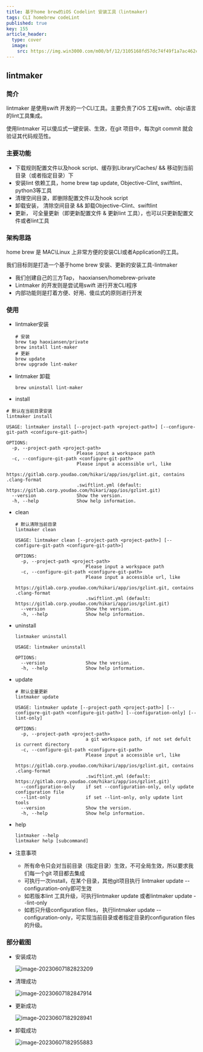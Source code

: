 ```yaml
---
title: 基于home brew的iOS Codelint 安装工具（lintmaker)
tags: CLI homebrew codeLint
published: true
key: 155 
article_header: 
  type: cover
  image:
    src: https://img.win3000.com/m00/bf/12/3105168fd57dc74f49f1a7ac462c0b18.jpg 
---
```




## lintmaker

### 简介

lintmaker 是使用swift 开发的一个CLI工具。主要负责了iOS 工程swift、objc语言的lint工具集成。

使用lintmaker 可以傻瓜式一键安装、生效，在git 项目中，每次git commit 就会验证其代码规范性。

### 主要功能

* 下载规则配置文件以及hook script、缓存到Library/Caches/ && 移动到当前目录（或者指定目录）下
* 安装lint 依赖工具，home brew tap update, Objective-Clint, swiftlint、python3等工具
* 清理空间目录，即删除配置文件以及hook script
* 卸载安装， 清除空间目录 && 卸载Objective-Clint、swiftlint
* 更新， 可全量更新（即更新配置文件 & 更新lint 工具），也可以只更新配置文件或者lint工具

### 架构思路

home brew 是 MAC\Linux 上非常方便的安装CLI或者Application的工具。

我们目标则是打造一个基于home brew 安装、更新的安装工具-lintmaker

* 我们创建自己的三方Tap， haoxiansen/homebrew-private
* Lintmaker 的开发则是尝试用swift 进行开发CLI程序
* 内部功能则是打着方便、好用、傻瓜式的原则进行开发

### 使用

* lintmaker安装

  ```shell
  # 安装
  brew tap haoxiansen/private
  brew install lint-maker
  # 更新
  brew update 
  brew upgrade lint-maker
  
  ```

* lintmaker 卸载

  ```shell
  brew uninstall lint-maker
  ```

  

*  install

  ```shell
  # 默认在当前目录安装
  lintmaker install
  
  USAGE: lintmaker install [--project-path <project-path>] [--configure-git-path <configure-git-path>]
  
  OPTIONS:
    -p, --project-path <project-path>
                            Please input a workspace path
    -c, --configure-git-path <configure-git-path>
                            Please input a accessible url, like
                            https://gitlab.corp.youdao.com/hikari/app/ios/gzlint.git, contains .clang-format
                            .swiftlint.yml (default: https://gitlab.corp.youdao.com/hikari/app/ios/gzlint.git)
    --version               Show the version.
    -h, --help              Show help information.
  ```

  

* clean

  ```shell
  # 默认清除当前目录
  lintmaker clean
  
  USAGE: lintmaker clean [--project-path <project-path>] [--configure-git-path <configure-git-path>]
  
  OPTIONS:
    -p, --project-path <project-path>
                            Please input a workspace path
    -c, --configure-git-path <configure-git-path>
                            Please input a accessible url, like
                            https://gitlab.corp.youdao.com/hikari/app/ios/gzlint.git, contains .clang-format
                            .swiftlint.yml (default: https://gitlab.corp.youdao.com/hikari/app/ios/gzlint.git)
    --version               Show the version.
    -h, --help              Show help information.
  
  ```

  

* uninstall

  ```shell
  lintmaker uninstall
  
  USAGE: lintmaker uninstall
  
  OPTIONS:
    --version               Show the version.
    -h, --help              Show help information.
  ```

  

* update

  ```shell
  # 默认全量更新
  lintmaker update
  
  USAGE: lintmaker update [--project-path <project-path>] [--configure-git-path <configure-git-path>] [--configuration-only] [--lint-only]
  
  OPTIONS:
    -p, --project-path <project-path>
                            a git workspace path, if not set defult is current directory
    -c, --configure-git-path <configure-git-path>
                            Please input a accessible url, like
                            https://gitlab.corp.youdao.com/hikari/app/ios/gzlint.git, contains .clang-format
                            .swiftlint.yml (default: https://gitlab.corp.youdao.com/hikari/app/ios/gzlint.git)
    --configuration-only    if set --configuration-only, only update configuration file
    --lint-only             if set --lint-only, only update lint tools
    --version               Show the version.
    -h, --help              Show help information.
  ```

 * help

   ```shell
   lintmaker --help
   lintmaker help [subcommand]
   ```

 * 注意事项

   * 所有命令只会对当前目录（指定目录）生效，不可全局生效，所以要求我们每一个git 项目都去集成
   * 可执行一次install，在某个目录，其他git项目执行 lintmaker update --configuration-only即可生效
   * 如若版本lint 工具升级，可执行lintmaker update 或者lintmaker update --lint-only
   * 如若只升级configuration files， 执行lintmaker update --configuration-only，可实现当前目录或者指定目录的configuration files的升级。

### 部分截图

* 安装成功

  ![image-20230607182823209](https://cdn.jsdelivr.net/gh/HaoXianSen/HaoXianSen.github.io@master/screenshots/20230607182823image-20230607182823209.png)

* 清理成功

  ![image-20230607182847914](https://cdn.jsdelivr.net/gh/HaoXianSen/HaoXianSen.github.io@master/screenshots/20230607182848image-20230607182847914.png)

* 更新成功

  ![image-20230607182928941](https://cdn.jsdelivr.net/gh/HaoXianSen/HaoXianSen.github.io@master/screenshots/20230607182929image-20230607182928941.png)

* 卸载成功

  ![image-20230607182955883](https://cdn.jsdelivr.net/gh/HaoXianSen/HaoXianSen.github.io@master/screenshots/20230607182956image-20230607182955883.png)